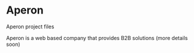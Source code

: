 # Aperon
Aperon project files

Aperon is a web based company that provides B2B solutions (more details soon)
